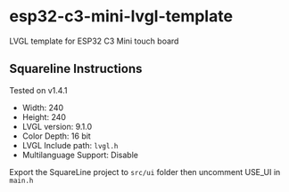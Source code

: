# esp32-c3-mini-lvgl-template

LVGL template for ESP32 C3 Mini touch board


## Squareline Instructions

Tested on v1.4.1

- Width: 240
- Height: 240
- LVGL version: 9.1.0
- Color Depth: 16 bit
- LVGL Include path: `lvgl.h`
- Multilanguage Support: Disable

Export the SquareLine project to `src/ui` folder then uncomment USE_UI in `main.h`


